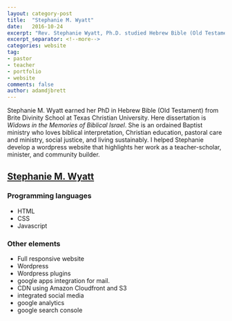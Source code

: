```yaml
---
layout: category-post
title:  "Stephanie M. Wyatt"
date:   2016-10-24
excerpt: "Rev. Stephanie Wyatt, Ph.D. studied Hebrew Bible (Old Testament) at Brite Divinity School. Her dissertation is Widows in the Memories of Biblical Israel."
excerpt_separator: <!--more-->
categories: website
tag:
- pastor
- teacher
- portfolio
- website
comments: false
author: adamdjbrett
---
```


Stephanie M. Wyatt earned her PhD in Hebrew Bible (Old Testament) from Brite Divinity School at Texas Christian University. Here dissertation is _Widows in the Memories of Biblical Israel_. She is an ordained Baptist ministry who loves biblical interpretation, Christian education, pastoral care and ministry, social justice, and living sustainably.
I helped Stephanie develop a wordpress website that highlights her work as a teacher-scholar, minister, and community builder.
<!--more-->

## [Stephanie M. Wyatt](http://stephaniewyatt.net)

### Programming languages
* HTML
* CSS
* Javascript


### Other elements
* Full responsive website
* Wordpress
* Wordpress plugins
* google apps integration for mail.
* CDN using Amazon Cloudfront and S3
* integrated social media
* google analytics
* google search console
